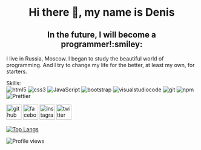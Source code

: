<h1 align="center">Hi there 👋, my name is Denis</h1>
<h2 align="center">In the future, I will become a programmer!:smiley:</h2>

I live in Russia, Moscow. I began to study the beautiful world of programming. And I try to change my life for the better, at least my own, for starters.

Skills:\
<img alt="html5" src="https://img.shields.io/badge/-HTML5-E34F26?style=flat-square&logo=html5&logoColor=white" />
<img alt="css3" src="https://img.shields.io/badge/-CSS3-007ACC?style=flat-square&logo=css3&logoColor=white" />
<img alt="JavaScript" src="https://img.shields.io/badge/-JavaScript-F7DF1E?style=flat-square&logo=javascript&logoColor=white" />
<img alt="bootstrap" src="https://img.shields.io/badge/-Bootstrap-764ABC?style=flat-square&logo=bootstrap&logoColor=white" />
 <img alt="visualstudiocode" src="https://img.shields.io/badge/-VSCode-1a73e8?style=flat-square&logo=visual-studio-code&logoColor=white" />
<img alt="git" src="https://img.shields.io/badge/-Git-F05032?style=flat-square&logo=git&logoColor=white" />
<img alt="npm" src="https://img.shields.io/badge/-NPM-CB3837?style=flat-square&logo=npm&logoColor=white" />
<img alt="Prettier" src="https://img.shields.io/badge/-Prettier-F7B93E?style=flat-square&logo=prettier&logoColor=white" />


[<img src='https://cdn.jsdelivr.net/npm/simple-icons@3.0.1/icons/github.svg' alt='github' height='40'>](https://github.com/osmosx)  [<img src='https://cdn.jsdelivr.net/npm/simple-icons@3.0.1/icons/facebook.svg' alt='facebook' height='40'>](https://www.facebook.com/https://www.facebook.com/ch3rnyavskiy)  [<img src='https://cdn.jsdelivr.net/npm/simple-icons@3.0.1/icons/instagram.svg' alt='instagram' height='40'>](https://www.instagram.com/https://www.instagram.com/ch3rnyavskiy//)  [<img src='https://cdn.jsdelivr.net/npm/simple-icons@3.0.1/icons/twitter.svg' alt='twitter' height='40'>](https://twitter.com/@osmosz)

[![Top Langs](https://github-readme-stats.vercel.app/api/top-langs/?username=osmosx)](https://github.com/anuraghazra/github-readme-stats)

![Profile views](https://gpvc.arturio.dev/osmosx)  
